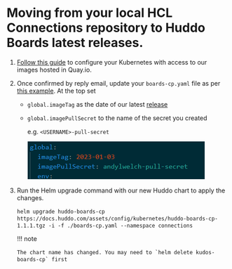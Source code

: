 # Moving from your local HCL Connections repository to Huddo Boards latest releases.

1.  [Follow this guide](../images.md) to configure your Kubernetes with access to our images hosted in Quay.io.

1.  Once confirmed by reply email, update your `boards-cp.yaml` file as per [this example](../../assets/config/kubernetes/boards-cp.yaml). At the top set

    - `global.imageTag` as the date of our latest [release](../releases.md)
    - `global.imagePullSecret` to the name of the secret you created

        e.g. `<USERNAME>-pull-secret`

        ![Example](../../quay/config-yaml.png)

1.  Run the Helm upgrade command with our new Huddo chart to apply the changes.

        helm upgrade huddo-boards-cp https://docs.huddo.com/assets/config/kubernetes/huddo-boards-cp-1.1.1.tgz -i -f ./boards-cp.yaml --namespace connections

    !!! note

        The chart name has changed. You may need to `helm delete kudos-boards-cp` first
